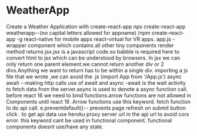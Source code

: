 # WeatherApp
Create a Weather Application with create-react-app
npx create-react-app weatherapp--(no capital letters allowed for appname) /npm create-react-app -g
react-native for mobile apps
react-virtual for VR apps.
app.js - wrapper component which contains all other tiny components
render method returns jsx.jsx is a javascript code.so babble is required here to convert html to jsx which can be understood by browsers.
In jsx we can only return one parent element.we cannot return another div or 2 divs.Anything we want to return has to be within a single div.
importing a js file that we wrote ,we can avoid the .js (import App from '/App.js')
async await --making http calls
use of await and async -await is the wait activity to fetch data from the server.async is used to denote a async function call.
before react 16 we need to bind functions.arrow functions are not allowed in Components until react 16 .Arrow functions use this keyword.
fetch function to do api call.
e.preventdefault()-- prevents page refresh on submit button click .
to get api data use heroku proxy server url in the api url to avoid cors error.
this keyword cant be used in functional component.
functional components doesnt use/have any state.
